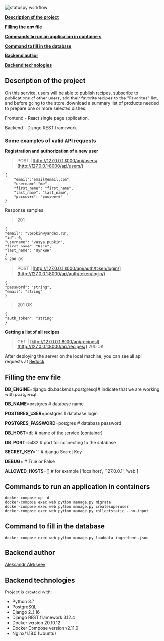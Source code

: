 ![statuspy workflow](https://github.com/Gollum959/foodgram-project-react/actions/workflows/cuisine_workflow.yml/badge.svg)


[**Description of the project**](#description-of-the-project)

[**Filling the env file**](#filling-the-env-file)

[**Commands to run an application in containers**](#commands-to-run-an-application-in-containers)

[**Command to fill in the database**](#command-to-fill-in-the-database)

[**Backend author**](#backend-author)

[**Backend technologies**](#backend-technologies)


## Description of the project

On this service, users will be able to publish recipes, subscribe to publications of other users, add their favorite recipes to the "Favorites" list, and before going to the store, download a summary list of products needed to prepare one or more selected dishes. 

Frontend - React single page application.

Backend - Django REST framework

### Some examples of valid API requests

**Registration and authorization of a new user**
> POST |  [http://127.0.0.1:8000/api/users/](http://127.0.0.1:8000/api/users/)
```
{
    "email":"email@email.com",
    "username":"me",
    "first_name": "first_name",
    "last_name": "last_name",
    "password": "password"
}
```

Response samples
> 201
```
{
"email": "vpupkin@yandex.ru",
"id": 0,
"username": "vasya.pupkin",
"first_name": "Вася",
"last_name": "Пупкин"
}
> 200 OK
```

>  POST |  [http://127.0.0.1:8000/api/auth/token/login/](http://127.0.0.1:8000/api/auth/token/login/)
```
{
"password": "string",
"email": "string"
}
```
> 201 OK
```
{
"auth_token": "string"
}
```
**Getting a list of all recipes**
> GET |  [http://127.0.0.1:8000/api/recipes/](http://127.0.0.1:8000/api/recipes/)
> 200 OK

After deploying the server on the local machine, you can see all api requests at [Redock](http://localhost/api/docs/)

## Filling the env file

**DB_ENGINE**=django.db.backends.postgresql  # indicate that we are working with postgresql

**DB_NAME**=postgres  # database name

**POSTGRES_USER**=postgres  # database login

**POSTGRES_PASSWORD**=postgres  # database password

**DB_HOST**=db  # name of the service (container) 

**DB_PORT**=5432  # port for connecting to the database

**SECRET_KEY**=' ' # django Secret Key

**DEBUG**= # True or False

**ALLOWED_HOSTS**=[] # for example ['localhost', '127.0.0.1', 'web']

## Commands to run an application in containers
```
docker-compose up -d
docker-compose exec web python manage.py migrate 
docker-compose exec web python manage.py createsuperuser 
docker-compose exec web python manage.py collectstatic --no-input
```
## Command to fill in the database
```
docker-compose exec web python manage.py loaddata ingredient.json
```
## Backend author 
[Aleksandr Alekseev](https://github.com/Gollum959/)

## Backend technologies

Project is created with:
* Python 3.7
* PostgreSQL
* Django 2.2.16
* Django REST framework 3.12.4
* Docker version 20.10.12
* Docker Compose version v2.11.0
* Nginx/1.18.0 (Ubuntu)

